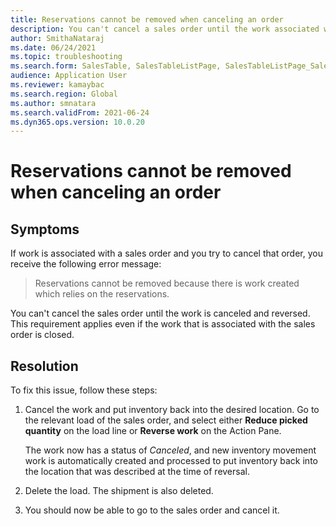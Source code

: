 ```yaml
--- 
title: Reservations cannot be removed when canceling an order 
description: You can't cancel a sales order until the work associated with that order is canceled and reversed. To do so, follow these three steps.
author: SmithaNataraj 
ms.date: 06/24/2021 
ms.topic: troubleshooting 
ms.search.form: SalesTable, SalesTableListPage, SalesTableListPage_SalesCancelOrder
audience: Application User 
ms.reviewer: kamaybac 
ms.search.region: Global 
ms.author: smnatara 
ms.search.validFrom: 2021-06-24
ms.dyn365.ops.version: 10.0.20 
--- 
```

<!-- KFM: Add error code? -->
# Reservations cannot be removed when canceling an order

## Symptoms

If work is associated with a sales order and you try to cancel that order, you receive the following error message:

> Reservations cannot be removed because there is work created which relies on the reservations.

You can't cancel the sales order until the work is canceled and reversed. This requirement applies even if the work that is associated with the sales order is closed.

## Resolution

To fix this issue, follow these steps:

1. Cancel the work and put inventory back into the desired location. Go to the relevant load of the sales order, and select either **Reduce picked quantity** on the load line or **Reverse work** on the Action Pane.

    The work now has a status of *Canceled*, and new inventory movement work is automatically created and processed to put inventory back into the location that was described at the time of reversal.

2. Delete the load. The shipment is also deleted.

3. You should now be able to go to the sales order and cancel it.

